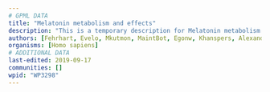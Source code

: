 ```yaml
---
# GPML DATA
title: "Melatonin metabolism and effects"
description: "This is a temporary description for Melatonin metabolism and effects"
authors: [Fehrhart, Evelo, Mkutmon, MaintBot, Egonw, Khanspers, AlexanderPico, Justgerrardz, Marvin M2]
organisms: [Homo sapiens]
# ADDITIONAL DATA
last-edited: 2019-09-17
communities: []
wpid: "WP3298"
---
```


